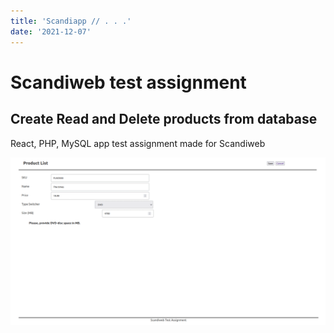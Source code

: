 ```yaml
---
title: 'Scandiapp // . . .'
date: '2021-12-07'
---
```


# Scandiweb test assignment

## Create Read and Delete products from database

React, PHP, MySQL app test assignment made for Scandiweb

[![Go to Scandiapp website](https://github.com/mmrclo/myscandiapp/blob/main/scandiapp.gif?raw=true)](https://myscandiapp.herokuapp.com/)